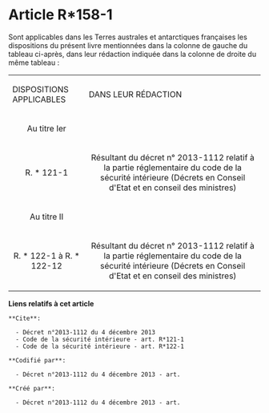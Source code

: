 # Article R*158-1

Sont applicables dans les Terres australes et antarctiques françaises les dispositions du présent livre mentionnées dans la
colonne de gauche du tableau ci-après, dans leur rédaction indiquée dans la colonne de droite du même tableau : 
  <table>
    <tbody>
      <tr>
        <td>

DISPOSITIONS APPLICABLES 

</td>
        <td>

DANS LEUR RÉDACTION 

</td>
      </tr>
      <tr>
        <td align="center">

Au titre Ier 

</td>
        <td align="center">
      </td></tr>
      <tr>
        <td align="center">

R. * 121-1 

</td>
        <td align="center">

Résultant du décret n° 2013-1112 relatif à la partie réglementaire du code de la sécurité intérieure (Décrets en Conseil
d'Etat et en conseil des ministres) 

</td>
      </tr>
      <tr>
        <td align="center">

Au titre II 

</td>
        <td align="center">
      </td></tr>
      <tr>
        <td align="center">

R. * 122-1 à R. * 122-12 

</td>
        <td align="center">

Résultant du décret n° 2013-1112 relatif à la partie réglementaire du code de la sécurité intérieure (Décrets en Conseil
d'Etat et en conseil des ministres)</td>
      </tr>
    </tbody>
  </table>

**Liens relatifs à cet article**

	**Cite**:

	  - Décret n°2013-1112 du 4 décembre 2013
	  - Code de la sécurité intérieure - art. R*121-1
	  - Code de la sécurité intérieure - art. R*122-1

	**Codifié par**:

	  - Décret n°2013-1112 du 4 décembre 2013 - art.

	**Créé par**:

	  - Décret n°2013-1112 du 4 décembre 2013 - art.

